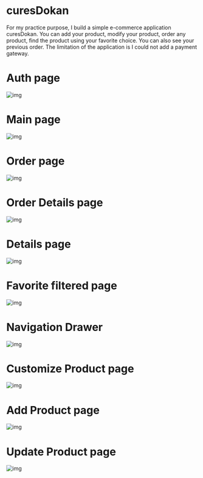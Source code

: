 # curesDokan
 
For my practice purpose, I build a simple e-commerce application curesDokan. You can add your product, modify your product, order any product, find the product using your favorite choice. You can also see your previous order. The limitation of the application is I could not add a payment gateway.

# Auth page
![img]()

# Main page
![img](https://github.com/hadiuzzaman524/CuresDokan_Ecommerce_Shop/blob/main/Screenshot_1611327562.png)

# Order page
![img](https://github.com/hadiuzzaman524/CuresDokan_Ecommerce_Shop/blob/main/Screenshot_1611327644.png)

# Order Details page
![img](https://github.com/hadiuzzaman524/CuresDokan_Ecommerce_Shop/blob/main/Screenshot_1611327681.png)

# Details page
![img](https://github.com/hadiuzzaman524/CuresDokan_Ecommerce_Shop/blob/main/Screenshot_1611327558.png)

# Favorite filtered page
![img](https://github.com/hadiuzzaman524/CuresDokan_Ecommerce_Shop/blob/main/Screenshot_1611327575.png)

# Navigation Drawer
![img](https://github.com/hadiuzzaman524/CuresDokan_Ecommerce_Shop/blob/main/Screenshot_1611327585.png)

# Customize Product page
![img](https://github.com/hadiuzzaman524/CuresDokan_Ecommerce_Shop/blob/main/Screenshot_1611327598.png)

# Add Product page
![img](https://github.com/hadiuzzaman524/CuresDokan_Ecommerce_Shop/blob/main/Screenshot_1611327606.png)

# Update Product page
![img](https://github.com/hadiuzzaman524/CuresDokan_Ecommerce_Shop/blob/main/Screenshot_1611327612.png)
